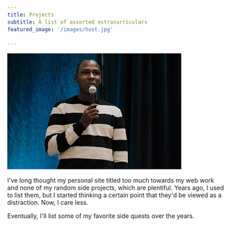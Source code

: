 ```yaml
---
title: Projects
subtitle: A list of assorted extracurriculars
featured_image: '/images/host.jpg'

---
```

![](/images/ron_bronson_400.jpg)

I've long thought my personal site titled too much towards my web work and none of my random side projects, which are plentiful. Years ago, I used to list them, but I started thinking a certain point that they'd be viewed as a distraction. Now, I care less.

Eventually, I'll list some of my favorite side quests over the years.

